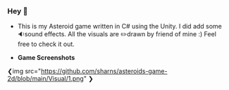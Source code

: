 ### Hey 👋 

- This is my Asteroid game written in C# using the Unity.
 I did add some 🔉sound effects. 
 All the visuals are ✏️drawn by friend of mine :)
Feel free to check it out.



- <b> Game Screenshots </b>

❮img src="https://github.com/sharns/asteroids-game-2d/blob/main/Visual/1.png" ❯
